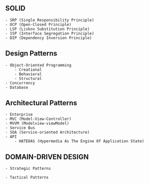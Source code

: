 ## SOLID  
    - SRP (Single Responsibility Principle)  
	- OCP (Open-Closed Principle)  
	- LSP (Liskov Substitution Principle)  
	- ISP (Interface Segregation Principle)  
	- DIP (Dependency Inversion Principle)  
	
## Design Patterns  
	- Object-Oriented Programming  
	    - Creational  
		- Behavioral  
		- Structural  
	- Concurrency  
	- Database  
	
## Architectural Patterns  
	- Enterprise  
	- MVC (Model-View-Controller)  
	- MVVM (Modelview-viewModel)  
	- Service Bus  
	- SOA (Service-oriented Architecture)  
	- API  
		- HATEOAS (Hypermedia As The Engine Of Application State)  
		
## DOMAIN-DRIVEN DESIGN  
	- Strategic Patterns  
	
	- Tactical Patterns  

	